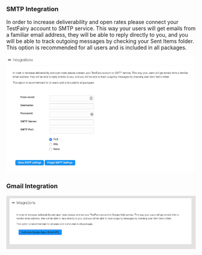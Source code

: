 ### SMTP Integration

In order to increase deliverability and open rates please connect your TestFairy account to SMTP service. This way your users will get emails from a familiar email address, they will be able to reply directly to you, and you will be able to track outgoing messages by checking your Sent Items folder.
This option is recommended for all users and is included in all packages.

![SMTP screen](/img/integrations/SMTP-1.png)


### Gmail Integration

![gmail integration](/img/integrations/Gmail-1.png)
